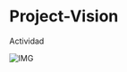 # Project-Vision
Actividad

![IMG](https://github.com/iNeear/Project-Vision/assets/131725786/abdd5976-d7aa-4147-ab65-d0fda442de3c)
